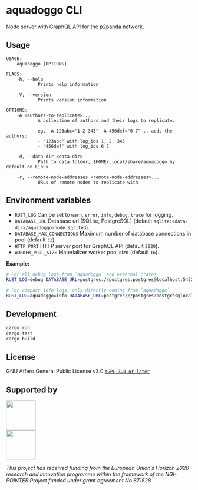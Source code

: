 # aquadoggo CLI

Node server with GraphQL API for the p2panda network.

## Usage

```
USAGE:
    aquadoggo [OPTIONS]

FLAGS:
    -h, --help
            Prints help information

    -V, --version
            Prints version information

OPTIONS:
    -A <authors-to-replicate>...
            A collection of authors and their logs to replicate.

            eg. -A 123abc="1 2 345" -A 456def="6 7" .. adds the authors:
            - "123abc" with log_ids 1, 2, 345
            - "456def" with log_ids 6 7

    -d, --data-dir <data-dir>
            Path to data folder, $HOME/.local/share/aquadoggo by default on Linux

    -r, --remote-node-addresses <remote-node-addresses>...
            URLs of remote nodes to replicate with
```

## Environment variables

* `RUST_LOG` Can be set to `warn`, `error`, `info`, `debug`, `trace` for logging.
* `DATABASE_URL` Database url (SQLite, PostgreSQL) (default `sqlite:<data-dir>/aquadoggo-node.sqlite3`).
* `DATABASE_MAX_CONNECTIONS` Maximum number of database connections in pool (default `32`).
* `HTTP_PORT` HTTP server port for GraphQL API (default `2020`).
* `WORKER_POOL_SIZE` Materializer worker pool size (default `16`).

**Example:**

```bash
# For all debug logs from `aquadoggo` and external crates
RUST_LOG=debug DATABASE_URL=postgres://postgres:postgres@localhost:5432/db ./aquadoggo

# For compact info logs, only directly coming from `aquadoggo`
RUST_LOG=aquadoggo=info DATABASE_URL=postgres://postgres:postgres@localhost:5432/db ./aquadoggo
```

## Development

```bash
cargo run
cargo test
cargo build
```

## License

GNU Affero General Public License v3.0 [`AGPL-3.0-or-later`](LICENSE)

## Supported by

<img src="https://p2panda.org/images/ngi-logo.png" width="auto" height="80px"><br />
<img src="https://p2panda.org/images/eu-flag-logo.png" width="auto" height="80px">

*This project has received funding from the European Union’s Horizon 2020 research and innovation programme within the framework of the NGI-POINTER Project funded under grant agreement No 871528*
